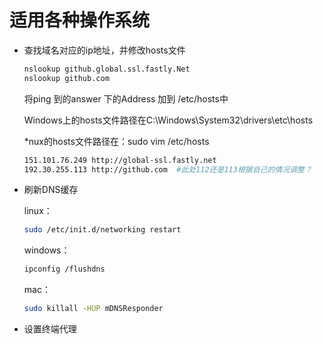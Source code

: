 
# 适用各种操作系统

- 查找域名对应的ip地址，并修改hosts文件

  ```bash
  nslookup github.global.ssl.fastly.Net
  nslookup github.com
  ```

  将ping 到的answer 下的Address 加到 /etc/hosts中

  Windows上的hosts文件路径在C:\Windows\System32\drivers\etc\hosts

  *nux的hosts文件路径在：sudo vim /etc/hosts
  
  ```bash
  151.101.76.249 http://global-ssl.fastly.net
  192.30.255.113 http://github.com  #此处112还是113根据自己的情况调整？
  ```

- 刷新DNS缓存

  linux：
  ```bash
  sudo /etc/init.d/networking restart
  ```

  windows：
  ```bash
  ipconfig /flushdns
  ```

  mac：
  ```bash
  sudo killall -HUP mDNSResponder
  ```

- 设置终端代理